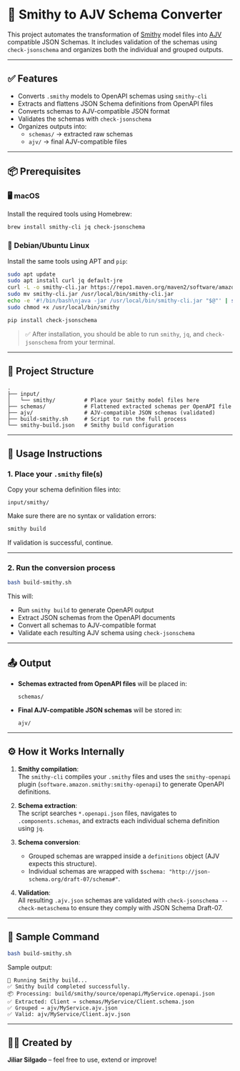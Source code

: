 # 🔁 Smithy to AJV Schema Converter

This project automates the transformation of [Smithy](https://smithy.io) model files into [AJV](https://ajv.js.org/) compatible JSON Schemas. It includes validation of the schemas using `check-jsonschema` and organizes both the individual and grouped outputs.

---

## ✅ Features

- Converts `.smithy` models to OpenAPI schemas using `smithy-cli`
- Extracts and flattens JSON Schema definitions from OpenAPI files
- Converts schemas to AJV-compatible JSON format
- Validates the schemas with `check-jsonschema`
- Organizes outputs into:
  - `schemas/` → extracted raw schemas
  - `ajv/` → final AJV-compatible files

---

## 📦 Prerequisites

### 🖥️ macOS

Install the required tools using Homebrew:

```bash
brew install smithy-cli jq check-jsonschema
```

### 🐧 Debian/Ubuntu Linux

Install the same tools using APT and `pip`:

```bash
sudo apt update
sudo apt install curl jq default-jre
curl -L -o smithy-cli.jar https://repo1.maven.org/maven2/software/amazon/smithy/smithy-cli/1.40.0/smithy-cli-1.40.0.jar
sudo mv smithy-cli.jar /usr/local/bin/smithy-cli.jar
echo -e '#!/bin/bash\njava -jar /usr/local/bin/smithy-cli.jar "$@"' | sudo tee /usr/local/bin/smithy > /dev/null
sudo chmod +x /usr/local/bin/smithy

pip install check-jsonschema
```

> ✅ After installation, you should be able to run `smithy`, `jq`, and `check-jsonschema` from your terminal.

---

## 📁 Project Structure

```
.
├── input/
│   └── smithy/         # Place your Smithy model files here
├── schemas/            # Flattened extracted schemas per OpenAPI file
├── ajv/                # AJV-compatible JSON schemas (validated)
├── build-smithy.sh     # Script to run the full process
└── smithy-build.json   # Smithy build configuration
```

---

## 🚀 Usage Instructions

### 1. Place your `.smithy` file(s)

Copy your schema definition files into:

```
input/smithy/
```

Make sure there are no syntax or validation errors:

```bash
smithy build
```

If validation is successful, continue.

---

### 2. Run the conversion process

```bash
bash build-smithy.sh
```

This will:
- Run `smithy build` to generate OpenAPI output
- Extract JSON schemas from the OpenAPI documents
- Convert all schemas to AJV-compatible format
- Validate each resulting AJV schema using `check-jsonschema`

---

## 📤 Output

- **Schemas extracted from OpenAPI files** will be placed in:

  ```
  schemas/
  ```

- **Final AJV-compatible JSON schemas** will be stored in:

  ```
  ajv/
  ```

---

## ⚙️ How it Works Internally

1. **Smithy compilation**:  
   The `smithy-cli` compiles your `.smithy` files and uses the `smithy-openapi` plugin (`software.amazon.smithy:smithy-openapi`) to generate OpenAPI definitions.

2. **Schema extraction**:  
   The script searches `*.openapi.json` files, navigates to `.components.schemas`, and extracts each individual schema definition using `jq`.

3. **Schema conversion**:  
   - Grouped schemas are wrapped inside a `definitions` object (AJV expects this structure).
   - Individual schemas are wrapped with `$schema: "http://json-schema.org/draft-07/schema#"`.

4. **Validation**:  
   All resulting `.ajv.json` schemas are validated with `check-jsonschema --check-metaschema` to ensure they comply with JSON Schema Draft-07.

---

## 🧪 Sample Command

```bash
bash build-smithy.sh
```

Sample output:

```
🔧 Running Smithy build...
✅ Smithy build completed successfully.
📦 Processing: build/smithy/source/openapi/MyService.openapi.json
✅ Extracted: Client → schemas/MyService/Client.schema.json
✅ Grouped → ajv/MyService.ajv.json
✅ Valid: ajv/MyService/Client.ajv.json
```

---

## 👨‍💻 Created by

**Jiliar Silgado** – feel free to use, extend or improve!